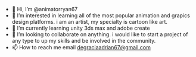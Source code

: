 - 👋 Hi, I’m @animatorryan67
- 👀 I’m interested in learning all of the most popular animation and grapics design platforms. i am an artist, my specialty is cartoon like art.
- 🌱 I’m currently learning unity 3ds max and adobe create
- 💞️ I’m looking to collaborate on anything. i would like to start a project of any type to up my skills and be involved in the community.
- 📫 How to reach me email degraciaadrian67@gmail.com

<!---
animatorryan67/animatorryan67 is a ✨ special ✨ repository because its `README.md` (this file) appears on your GitHub profile.
You can click the Preview link to take a look at your changes.
--->
